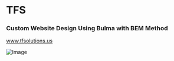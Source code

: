 <h1>TFS</h1> 
<h3>Custom Website Design Using Bulma with BEM Method </h3>

<a href="https://tfsolutions.us/">www.tfsolutions.us</a>

![Image](https://github.com/user-attachments/assets/66f61049-7728-4775-8407-1105adeb3903)
